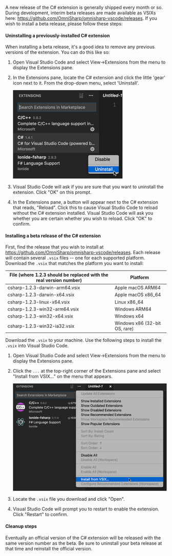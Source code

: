 A new release of the C# extension is generally shipped every month or so. During development, interim beta releases are made available as VSIXs here: https://github.com/OmniSharp/omnisharp-vscode/releases. If you wish to install a beta release, please follow these steps:

#### Uninstalling a previously-installed C# extension

When installing a beta release, it's a good idea to remove any previous versions of the extension. You can do this like so:

1. Open Visual Studio Code and select View->Extensions from the menu to display the Extensions pane.
2. In the Extensions pane, locate the C# extension and click the little 'gear' icon next to it. From the drop-down menu, select 'Uninstall'.

   ![Uninstall C# Extension](images/uninstall-csharp-extension.png)

3. Visual Studio Code will ask if you are sure that you want to uninstall the extension. Click "OK" on this prompt.
4. In the Extensions pane, a button will appear next to the C# extension that reads, "Reload". Click this to cause Visual Studio Code to reload without the C# extension installed. Visual Studio Code will ask you whether you are certain whether you wish to reload. Click "OK" to confirm.

#### Installing a beta release of the C# extension

First, find the release that you wish to install at https://github.com/OmniSharp/omnisharp-vscode/releases. Each release will contain several `.vsix` files -- one for each supported platform. Download the `.vsix` that matches the platform you want to install:

File (where 1.2.3 should be replaced with the real version number) | Platform
-----|----------
csharp-1.2.3-darwin-arm64.vsix | Apple macOS ARM64
csharp-1.2.3-darwin-x64.vsix | Apple macOS x86_64
csharp-1.2.3-linux-x64.vsix | Linux x86_64
csharp-1.2.3-win32-arm64.vsix | Windows ARM64
csharp-1.2.3-win32-x64.vsix | Windows x64
csharp-1.2.3-win32-ia32.vsix | Windows x86 (32-bit OS, rare)

Download the `.vsix` to your machine. Use the following steps to install the `.vsix` into Visual Studio Code.

1. Open Visual Studio Code and select View->Extensions from the menu to display the Extensions pane.
2. Click the `...` at the top-right corner of the Extensions pane and select "Install from VSIX..." on the menu that appears.

   ![Install from VSIX](images/install-from-vsix.png)

3. Locate the `.vsix` file you download and click "Open".
4. Visual Studio Code will prompt you to restart to enable the extension. Click "Restart" to confirm.

#### Cleanup steps

Eventually an official version of the C# extension will be released with the same version number as the beta. Be sure to uninstall your beta release at that time and reinstall the official version.